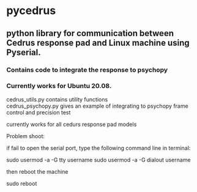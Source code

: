 
# pycedrus

## python library for communication between Cedrus response pad and Linux machine using Pyserial. 
### Contains code to integrate the response to psychopy
### Currently works for Ubuntu 20.08. 

cedrus_utils.py contains utility functions  
cedrus_psychopy.py gives an example of integrating to psychopy frame control and precision test  

currently works for all cedurs response pad models  

Problem shoot:

if fail to open the serial port, type the following command line in terminal:

sudo usermod -a -G tty username
sudo usermod -a -G dialout username

then reboot the machine

sudo reboot






